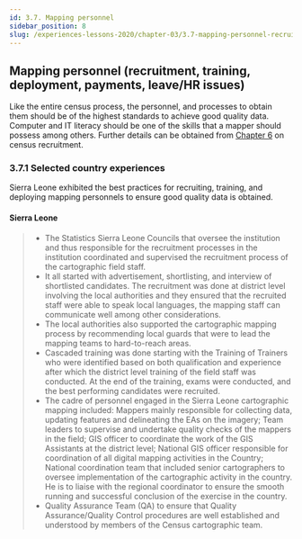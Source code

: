 ```yaml
---
id: 3.7. Mapping personnel
sidebar_position: 8
slug: /experiences-lessons-2020/chapter-03/3.7-mapping-personnel-recruitment-training-deployment-payments-leavehr-issues
---
```


## Mapping personnel (recruitment, training, deployment, payments, leave/HR issues)
Like the entire census process, the personnel, and processes to obtain them should be of the highest standards to achieve good quality data. Computer and IT literacy should be one of the skills that a mapper should possess among others. Further details can be obtained from [Chapter 6](https://tech-acs.github.io/e-census-handbook/docs/chapter-06/introduction#61-recruitment) on census recruitment. 

### 3.7.1	Selected country experiences
Sierra Leone exhibited the best practices for recruiting, training, and deploying mapping personnels to ensure good quality data is obtained.
#### Sierra Leone
>- The Statistics Sierra Leone Councils that oversee the institution and thus responsible for the recruitment processes in the institution coordinated and supervised the recruitment process of the cartographic field staff. 
>- It all started with advertisement, shortlisting, and interview of shortlisted candidates. The recruitment was done at district level involving the local authorities and they ensured that the recruited staff were able to speak local languages, the mapping staff can communicate well among other considerations. 
>- The local authorities also supported the cartographic mapping process by recommending local guards that were to lead the mapping teams to hard-to-reach areas. 
>- Cascaded training was done starting with the Training of Trainers who were identified based on both qualification and experience after which the district level training of the field staff was conducted. At the end of the training, exams were conducted, and the best performing candidates were recruited. 
>- The cadre of personnel engaged in the Sierra Leone cartographic mapping included: Mappers mainly responsible for collecting data, updating features and delineating the EAs on the imagery; Team leaders to supervise and undertake quality checks of the mappers in the field; GIS officer to coordinate the work of the GIS Assistants at the district level; National GIS officer responsible for coordination of all digital mapping activities in the Country; National coordination team that included senior cartographers to oversee implementation of the cartographic activity in the country. He is to liaise with the regional coordinator to ensure the smooth running and successful conclusion of the exercise in the country. 
>- Quality Assurance Team (QA) to ensure that Quality Assurance/Quality Control procedures are well established and understood by members of the Census cartographic team.

